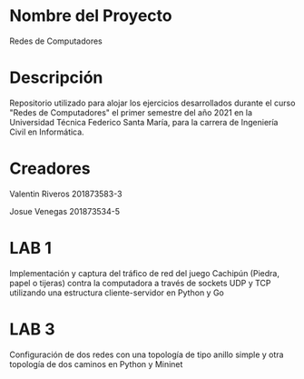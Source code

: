 # Nombre del Proyecto
Redes de Computadores

# Descripción
Repositorio utilizado para alojar los ejercicios desarrollados durante el curso "Redes de Computadores" el primer semestre del año 2021 en la Universidad Técnica Federico Santa María, para la carrera de Ingeniería Civil en Informática.

# Creadores
Valentin Riveros 201873583-3

Josue Venegas 201873534-5

# LAB 1
Implementación y captura del tráfico de red del juego Cachipún (Piedra, papel o tijeras) contra la computadora a través de sockets UDP y TCP utilizando una estructura cliente-servidor en Python y Go

# LAB 3
Configuración de dos redes con una topología de tipo anillo simple y otra topología de dos caminos en Python y Mininet
